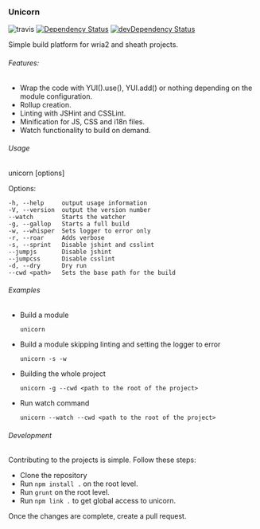 ### Unicorn

![travis](https://travis-ci.org/jrubstein/unicorn.svg?branch=master)
[![Dependency Status](https://david-dm.org/jrubstein/unicorn.svg)](https://david-dm.org/jrubstein/unicorn)
[![devDependency Status](https://david-dm.org/jrubstein/unicorn/dev-status.svg)](https://david-dm.org/jrubstein/unicorn#info=devDependencies)

Simple build platform for wria2 and sheath projects.

###### Features:

* Wrap the code with YUI().use(), YUI.add() or nothing depending on the module configuration.
* Rollup creation.
* Linting with JSHint and CSSLint.
* Minification for JS, CSS and i18n files.
* Watch functionality to build on demand.

###### Usage

  unicorn [options]

  Options:

    -h, --help     output usage information
    -V, --version  output the version number
    --watch        Starts the watcher
    -g, --gallop   Starts a full build
    -w, --whisper  Sets logger to error only
    -r, --roar     Adds verbose
    -s, --sprint   Disable jshint and csslint
    --jumpjs       Disable jshint
    --jumpcss      Disable csslint
    -d, --dry      Dry run
    --cwd <path>   Sets the base path for the build

###### Examples

* Build a module

      unicorn

* Build a module skipping linting and setting the logger to error

	  unicorn -s -w

* Building the whole project

	  unicorn -g --cwd <path to the root of the project>

* Run watch command

      unicorn --watch --cwd <path to the root of the project>

###### Development

Contributing to the projects is simple. Follow these steps:

* Clone the repository
* Run ```npm install .``` on the root level.
* Run ```grunt``` on the root level.
* Run ```npm link .``` to get global access to unicorn.

Once the changes are complete, create a pull request.
